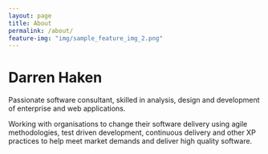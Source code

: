 ```yaml
---
layout: page
title: About
permalink: /about/
feature-img: "img/sample_feature_img_2.png"
---
```


# Darren Haken
Passionate software consultant, skilled in analysis, design and development of enterprise and web applications.

Working with organisations to change their software delivery using agile methodologies, test driven development, continuous delivery and other XP practices to help meet market demands and deliver high quality software.